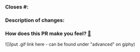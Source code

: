 ### Closes #:


### Description of changes:


### How does this PR make you feel? [:link:](http://giphy.com/categories/emotions/)

![](put .gif link here - can be found under "advanced" on giphy)

